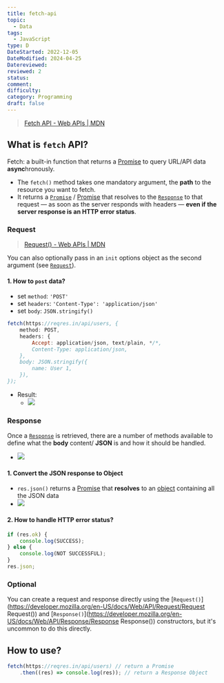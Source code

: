 ```yaml
---
title: fetch-api
topic:
  - Data
tags:
  - JavaScript
type: D
DateStarted: 2022-12-05
DateModified: 2024-04-25
Datereviewed: 
reviewed: 2
status: 
comment: 
difficulty: 
category: Programming
draft: false
---
```


> [Fetch API - Web APIs | MDN](https://developer.mozilla.org/en-US/docs/Web/API/Fetch_API)

## What is `fetch` API?

Fetch: a built-in function that returns a [Promise](Async/Promise) to query URL/API data **async**hronously.

- The `fetch()` method takes one mandatory argument, the **path** to the resource you want to fetch.
- It returns a [`Promise`](https://developer.mozilla.org/en-US/docs/Web/JavaScript/Reference/Global_Objects/Promise) / [Promise](Async/Promise) that resolves to the [`Response`](https://developer.mozilla.org/en-US/docs/Web/API/Response) to that request — as soon as the server responds with headers — **even if the server response is an HTTP error status**.

### Request

> [Request() - Web APIs | MDN](https://developer.mozilla.org/en-US/docs/Web/API/Request/Request)

You can also optionally pass in an `init` options object as the second argument (see [`Request`](https://developer.mozilla.org/en-US/docs/Web/API/Request)).

#### 1. How to `post` data?

- set `method`: `'POST'`
- set `headers`: `'Content-Type': 'application/json'`
- set `body`: `JSON.stringify()`

```js
fetch(https://reqres.in/api/users, {
	method: POST,
	headers: {
		Accept: application/json, text/plain, */*,
		Content-Type: application/json,
	},
	body: JSON.stringify({
		name: User 1,
	}),
});
```

- Result:
  - ![](https://cdn.jsdelivr.net/gh/jenniferwonder/bimg/programming/Pasted-image-20221210115058.png)

### Response

Once a [`Response`](https://developer.mozilla.org/en-US/docs/Web/API/Response) is retrieved, there are a number of methods available to define what the **body** content/ **JSON** is and how it should be handled.

- ![](https://cdn.jsdelivr.net/gh/jenniferwonder/bimg/programming/Pasted-image-20221210111900.png)

#### 1. Convert the JSON response to Object

- `res.json()` returns a [Promise](Async/Promise) that **resolves** to an [object](../object/object) containing all the JSON data
- ![](https://cdn.jsdelivr.net/gh/jenniferwonder/bimg/programming/Pasted-image-20221210112955.png)

#### 2. How to handle HTTP error status?

```js
if (res.ok) {
	console.log(SUCCESS);
} else {
	console.log(NOT SUCCESSFUL);
}
res.json;
```

### Optional

You can create a request and response directly using the [`Request()`](https://developer.mozilla.org/en-US/docs/Web/API/Request/Request Request()) and [`Response()`](https://developer.mozilla.org/en-US/docs/Web/API/Response/Response Response()) constructors, but it's uncommon to do this directly.

## How to use?

```js
fetch(https://reqres.in/api/users) // return a Promise
	.then((res) => console.log(res)); // return a Response Object
```
